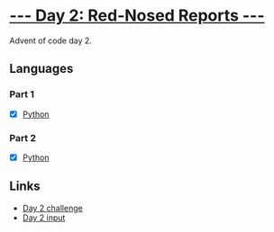 # [--- Day 2: Red-Nosed Reports ---](https://adventofcode.com/2024/day/2)

Advent of code day 2.

## Languages

### Part 1

- [x] [Python](day-2-part1.py)

### Part 2

- [x] [Python](day-2-part2.py)

## Links

- [Day 2 challenge](https://adventofcode.com/2024/day/2)
- [Day 2 input](https://adventofcode.com/2024/day/2/input)
